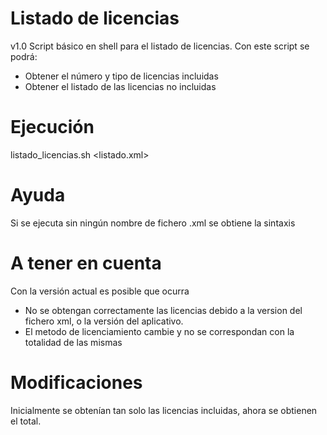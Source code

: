 # Listado de licencias
v1.0
Script básico en shell para el listado de licencias.
Con este script se podrá:
- Obtener el número y tipo de licencias incluidas
- Obtener el listado de las licencias no incluidas

# Ejecución
listado_licencias.sh <listado.xml>

# Ayuda
Si se ejecuta sin ningún nombre de fichero .xml se obtiene la sintaxis

# A tener en cuenta
Con la versión actual es posible que ocurra
* No se obtengan correctamente las licencias debido a la version del fichero xml, o la versión del aplicativo.
* El metodo de licenciamiento cambie y no se correspondan con la totalidad de las mismas


# Modificaciones
Inicialmente se obtenían tan solo las licencias incluidas, ahora se obtienen el total.
